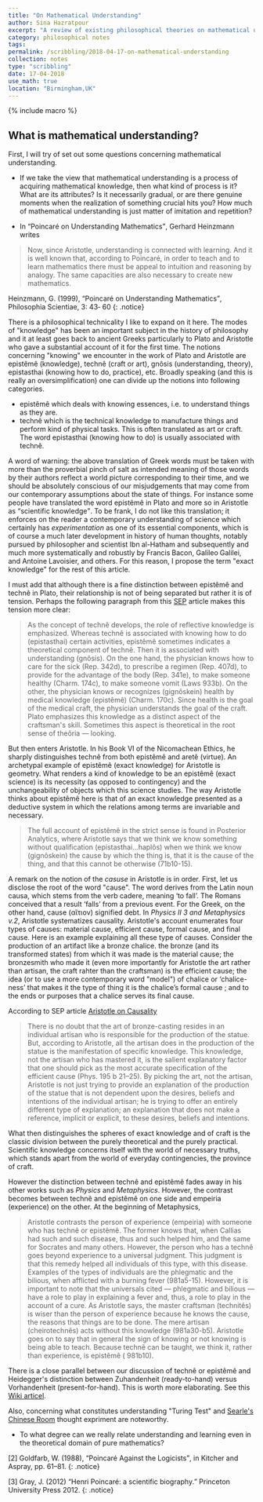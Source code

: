 ```yaml
---
title: "On Mathematical Understanding"
author: Sina Hazratpour
excerpt: "A review of existing philosophical theories on mathematical understanding"
category: philosophical notes
tags: 
permalink: /scribbling/2018-04-17-on-mathematical-understanding
collection: notes
type: "scribbling"
date: 17-04-2018
use_math: true
location: "Birmingham,UK"
---
```



{% include macro %}



## What is mathematical understanding? 

First, I will try of set out some questions concerning mathematical understanding. 

 + If we take the view that mathematical understanding is a process of acquiring mathematical knowledge, then what kind of process is it? What are its attributes? Is it necessarily gradual, or are there genuine moments when the realization of something crucial hits you? How much of mathematical understanding is just matter of imitation and repetition?         

 + In <q>Poincaré on Understanding Mathematics</q>, Gerhard Heinzmann writes  
  > Now, since Aristotle, understanding is connected with learning. And it is well known that,
according to Poincaré, in order to teach and to learn mathematics there must be appeal to
intuition and reasoning by analogy. The same capacities are also necessary to create new mathematics.
 
  Heinzmann, G. (1999), <q>Poincaré on Understanding Mathematics</q>, Philosophia Scientiae, 3: 43‐ 60 
<a href="http://www.numdam.org/item/PHSC_1998-1999__3_2_43_0" target="_blank"> <i class="fa fa-external-link" aria-hidden="true"></i></a>
{: .notice}
 
 There is a philosophical technicality I like to expand on it here. The modes of "knowledge" has been an important subject in the history of philosophy and it at least goes back to ancient Greeks particularly to Plato and Aristotle who gave a substantial account of it for the first time. The notions concerning "knowing" we encounter in the work of Plato and Aristotle are epistêmê (knowledge), technê (craft or art), gnôsis (understanding, theory), epistasthai (knowing how to do, practice), etc. Broadly speaking (and this is really an oversimplification) one can divide up the notions into following categories.  
 
  * epistêmê which deals with knowing essences, i.e. to understand things as they are.
  * technê which is the technical knowledge to manufacture things and perform kind of physical tasks. This is often translated as art or craft. The word epistasthai (knowing how to do) is usually associated with technê. 
 
 A word of warning: the above translation of Greek words must be taken with more than the proverbial pinch of salt as intended meaning of those words by their authors reflect a world picture corresponding to their time, and we should be absolutely conscious of our misjudgements that may come from our contemporary assumptions about the state of things. For instance some people have translated the word epistêmê in Plato and more so in Aristotle as <q>scientific knowledge</q>. To be frank, I do not like this translation; it enforces on the reader a contemporary understanding of science which certainly has _experimentation_ as one of its essential components, which is of course a much later development in history of human thoughts, notably pursued by philosopher and scientist Ibn al-Hatham and subsequently and much more systematically and robustly by Francis Bacon, Galileo Galilei, and Antoine Lavoisier, and others. For this reason, I propose the term "exact knowledge" for the rest of this article.        
 
  I must add that although there is a fine distinction between epistêmê and technê in Plato, their relationship is not of being separated but rather it is of tension. Perhaps the following paragraph from this [SEP](https://plato.stanford.edu/entries/episteme-techne/) article makes this tension more clear: 
  
  >As the concept of technê develops, the role of reflective knowledge is emphasized. Whereas technê is associated with knowing how to do (epistasthai) certain activities, epistêmê sometimes indicates a theoretical component of technê. Then it is associated with understanding (gnôsis). On the one hand, the physician knows how to care for the sick (Rep. 342d), to prescribe a regimen (Rep. 407d), to provide for the advantage of the body (Rep. 341e), to make someone healthy (Charm. 174c), to make someone vomit (Laws 933b). On the other, the physician knows or recognizes (gignôskein) health by medical knowledge (epistêmê) (Charm. 170c). Since health is the goal of the medical craft, the physician understands the goal of the craft. Plato emphasizes this knowledge as a distinct aspect of the craftsman's skill. Sometimes this aspect is theoretical in the root sense of theôria — looking.
 
 But then enters Aristotle. In his Book VI of the Nicomachean Ethics, he sharply distinguishes technê from both epistêmê and aretê (virtue). An archetypal example of epistêmê (exact knowledge) for Aristotle is geometry.  What renders a kind of knowledge to be an epistêmê (exact science) is its necessity (as opposed to contingency) and the unchangeability of objects which this science studies. The way Aristotle thinks about epistêmê here is that of an exact knowledge presented as a deductive system in which the relations among terms are invariable and necessary. 
 
 >The full account of epistêmê in the strict sense is found in Posterior Analytics, where Aristotle says that we think we know something without qualification (epistasthai…haplôs) when we think we know (gignôskein) the cause by which the thing is, that it is the cause of the thing, and that this cannot be otherwise (71b10-15).
 
A remark on the notion of the _casuse_ in Aristotle is in order. First, let us disclose the root of the word "cause".  The word derives from the Latin noun causa, which stems from the verb cadere, meaning ‘to fall’. The Romans conceived that a result ‘falls’ from a previous event. For the Greek, on the other hand, cause (αἴτιον) signified debt.  In _Physics II 3 and Metaphysics v.2_, Aristotle systematizes causality. Aristotle's account enumerates four types of causes: material cause, efficient cause, formal cause, and final cause. 
Here is an example explaining all these type of causes. Consider the production of an artifact like a bronze chalice. the bronze (and its transformed states) from which it was made is the material cause; the bronzesmith who made it (even more importantly for Aristotle the art rather than artisan, the craft rahter than the craftsman) is the efficient cause; the idea (or to use a more contemporary word "model") of chalice or ‘chalice-ness’ that makes it the type of thing it is the chalice’s formal cause ; and to the ends or purposes that a chalice serves its final cause. 

According to SEP article [Aristotle on Causality](https://plato.stanford.edu/entries/aristotle-causality/)
> There is no doubt that the art of bronze-casting resides in an individual artisan who is responsible for the production of the statue. But, according to Aristotle, all the artisan does in the production of the statue is the manifestation of specific knowledge. This knowledge, not the artisan who has mastered it, is the salient explanatory factor that one should pick as the most accurate specification of the efficient cause (Phys. 195 b 21–25). By picking the art, not the artisan, Aristotle is not just trying to provide an explanation of the production of the statue that is not dependent upon the desires, beliefs and intentions of the individual artisan; he is trying to offer an entirely different type of explanation; an explanation that does not make a reference, implicit or explicit, to these desires, beliefs and intentions.

 What then distinguishes the spheres of exact knowledge and of craft is the classic division between the purely theoretical and the purely practical. Scientific knowledge concerns itself with the world of necessary truths, which stands apart from the world of everyday contingencies, the province of craft. 
 
However the distinction between technê and epistêmê fades away in his other works such as _Physics_ and _Metaphysics_. However, the contrast becomes between technê and epistêmê on one side and  empeiria (experience) on the other. At the beginning of Metaphysics,

 > Aristotle contrasts the person of experience (empeiria) with someone who has technê or epistêmê. The former knows that, when Callias had such and such disease, thus and such helped him, and the same for Socrates and many others. However, the person who has a technê goes beyond experience to a universal judgment. This judgment is that this remedy helped all individuals of this type, with this disease. Examples of the types of individuals are the phlegmatic and the bilious, when afflicted with a burning fever (981a5-15). However, it is important to note that the universals cited — phlegmatic and bilious — have a role to play in explaining a fever and, thus, a role to play in the account of a cure. As Aristotle says, the master craftsman (technitês) is wiser than the person of experience because he knows the cause, the reasons that things are to be done. The mere artisan (cheirotechnês) acts without this knowledge (981a30-b5). Aristotle goes on to say that in general the sign of knowing or not knowing is being able to teach. Because technê can be taught, we think it, rather than experience, is epistêmê ( 981b10).
 
 There is a close parallel between our discussion of technê or epistêmê  and Heidegger's distinction between Zuhandenheit (ready-to-hand) versus Vorhandenheit (present-for-hand). This is worth more elaborating. See this [Wiki articel](https://wiki2.org/en/Heideggerian_terminology+Milds).  

Also, concerning what constitutes understanding "Turing Test" and [Searle's Chinese Room](https://plato.stanford.edu/entries/chinese-room/) thought expriment are noteworthy.  
 
 
 
 + To what degree can we really relate understanding and learning even in the theoretical domain of pure mathematics? 






[2] Goldfarb, W. (1988), <q>Poincaré Against the Logicists</q>, in Kitcher and Aspray, pp. 61–81. 
<a href="https://conservancy.umn.edu/bitstream/handle/11299/185664/11_02Goldfarb.pdf?sequence=1" target="_blank"> <i class="fa fa-external-link" aria-hidden="true"></i></a>
{: .notice}

[3] Gray, J. (2012) <q>Henri Poincaré: a scientific biography.</q> Princeton University Press 2012.
<a href="https://www.ams.org/notices/201404/rnoti-p378.pdf" target="_blank"> <i class="fa fa-external-link" aria-hidden="true"></i></a>
{: .notice}
